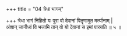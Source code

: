 +++
title = "04 त्रेधा भागम्"

+++
त्रेधा भागं निहितो यः पुरा वो देवानां पितॄणामुत मर्त्यानाम् |  
अंशान् जानीध्वं वि भजामि तान् वो यो देवानां स इमां पारयति ॥ ५ ॥